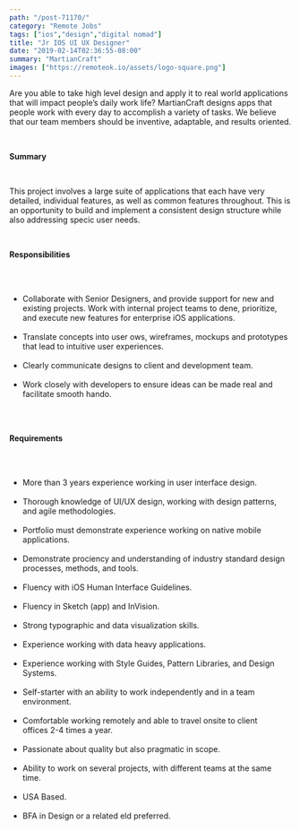 ```yaml
---
path: "/post-71170/"
category: "Remote Jobs"
tags: ["ios","design","digital nomad"]
title: "Jr IOS UI UX Designer"
date: "2019-02-14T02:36:55-08:00"
summary: "MartianCraft"
images: ["https://remoteok.io/assets/logo-square.png"]
---
```


<p>Are you able to take high level design and apply it to real world applications that will impact people&rsquo;s daily work life? MartianCraft designs apps that people work with every day to accomplish a variety of tasks. We believe that our team members should be inventive, adaptable, and results oriented.</p><br /><p><strong>Summary</strong></p><br /><p>This project involves a large suite of applications that each have very detailed, individual features, as well as common features throughout. This is an opportunity to build and implement a consistent design structure while also addressing specic user needs.</p><br /><p><strong>Responsibilities</strong></p><br /><ul><br /><li>Collaborate with Senior Designers, and provide support for new and existing projects. Work with internal project teams to dene, prioritize, and execute new features for enterprise iOS applications.</li><br /><li>Translate concepts into user ows, wireframes, mockups and prototypes that lead to intuitive user experiences.</li><br /><li>Clearly communicate designs to client and development team.</li><br /><li>Work closely with developers to ensure ideas can be made real and facilitate smooth hando.</li><br /></ul><br /><p><strong>Requirements</strong></p><br /><ul><br /><li>More than 3 years experience working in user interface design.</li><br /><li>Thorough knowledge of UI/UX design, working with design patterns, and agile methodologies.</li><br /><li>Portfolio must demonstrate experience working on native mobile applications.</li><br /><li>Demonstrate prociency and understanding of industry standard design processes, methods, and tools.</li><br /><li>Fluency with iOS Human Interface Guidelines.</li><br /><li>Fluency in Sketch (app) and InVision.</li><br /><li>Strong typographic and data visualization skills.</li><br /><li>Experience working with data heavy applications.</li><br /><li>Experience working with Style Guides, Pattern Libraries, and Design Systems.</li><br /><li>Self-starter with an ability to work independently and in a team environment.</li><br /><li>Comfortable working remotely and able to travel onsite to client offices&nbsp;2-4 times a year.</li><br /><li>Passionate about quality but also pragmatic in scope.</li><br /><li>Ability to work on several projects, with different&nbsp;teams at the same time.</li><br /><li>USA Based.</li><br /><li>BFA in Design or a related eld preferred.</li><br /></ul>
